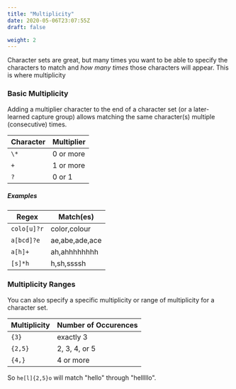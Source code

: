 ```yaml
---
title: "Multiplicity"
date: 2020-05-06T23:07:55Z
draft: false

weight: 2
---
```


Character sets are great, but many times you want to be able to specify the characters to match and _how many times_ those characters will appear.
This is where multiplicity

### Basic Multiplicity

Adding a multiplier character to the end of a character set (or a later-learned capture group) allows matching the same character(s) multiple (consecutive) times.

| Character | Multiplier |
| --------- | ---------- |
| `\*`      | 0 or more  |
| `+`       | 1 or more  |
| `?`       | 0 or 1     |

##### Examples

| Regex       | Match(es)      |
| ----------- | -------------- |
| `colo[u]?r` | color,colour   |
| `a[bcd]?e`  | ae,abe,ade,ace |
| `a[h]+`     | ah,ahhhhhhhh   |
| `[s]*h`     | h,sh,ssssh     |

### Multiplicity Ranges

You can also specify a specific multiplicity or range of multiplicity for a character set.

| Multiplicity | Number of Occurences |
| ------------ | -------------------- |
| `{3}`        | exactly 3            |
| `{2,5}`      | 2, 3, 4, or 5        |
| `{4,}`       | 4 or more            |

So `he[l]{2,5}o` will match "hello" through "helllllo".
